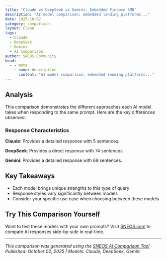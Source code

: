 ```yaml
---
title: "Claude vs DeepSeek vs Gemini: Embedded Finance SMB"
description: "AI model comparison: embedded lending platforms..."
date: 2025-10-02
category: comparison
layout: Clean
tags:
  - Claude
  - DeepSeek
  - Gemini
  - AI Comparison
author: SNEOS Community
head:
  - - meta
    - name: description
      content: "AI model comparison: embedded lending platforms..."
---
```


<ChatComparison
  title="Claude vs DeepSeek vs Gemini: Embedded Finance SMB"
  prompt="embedded lending platforms"
  :responses='{
    "Claude": "Embedded lending platforms are financial technology solutions that integrate loan and credit services directly into non-financial businesses\u0027 existing products, services, or customer experiences. Here\u0027s an overview:\n\n## What is Embedded Lending?\n\nEmbedded lending allows businesses to offer financing options seamlessly within their platforms without customers needing to visit separate financial institutions. The lending functionality becomes part of the core user experience.\n\n## Key Players\n\n**Major Embedded Lending Platforms:**\n- **Stripe Capital** - Integrated business loans\n- **Square Capital** - Small business advances\n- **PayPal Working Capital** - Merchant cash advances\n- **Shopify Capital** - E-commerce merchant financing\n- **Affirm** - Buy-now-pay-later integration\n- **Klarna** - Point-of-sale financing\n- **Sezzle** - Installment payment solutions\n- **Lending Club** - API-driven lending solutions\n\n## Common Use Cases\n\n**E-commerce \u0026 Retail:**\n- Point-of-sale financing\n- Buy-now-pay-later options\n- Inventory financing for merchants\n\n**B2B Platforms:**\n- Working capital loans\n- Invoice financing\n- Equipment financing\n- Supply chain financing\n\n**Marketplaces:**\n- Seller financing\n- Buyer credit options\n- Cash flow solutions\n\n## Benefits\n\n**For Businesses:**\n- Additional revenue streams\n- Improved customer retention\n- Higher conversion rates\n- Better customer experience\n- No need to build lending infrastructure\n\n**For Customers:**\n- Seamless application process\n- Faster approval decisions\n- Context-aware lending options\n- Integrated payment experiences\n\n## Technology Components\n\n- **APIs** for loan origination\n- **Risk assessment** algorithms\n- **Compliance** management tools\n- **Payment processing** integration\n- **Data analytics** capabilities\n- **Regulatory** reporting features\n\nWould you like me to elaborate on any specific aspect of embedded lending platforms?",
    "DeepSeek": "Of course. Let\u0027s break down **embedded lending platforms** in detail.\n\n### What is an Embedded Lending Platform?\n\nAt its core, an **embedded lending platform** is a technology solution that integrates lending services directly into the user experience of a non-financial company\u0027s website, app, or platform.\n\nInstead of a customer needing to go to a bank\u0027s website to apply for a loan, the loan is offered to them exactly when and where they need it.\n\n**The Simple Analogy:**\nThink of it like the \u0022Buy Now, Pay Later\u0022 (BNPL) option at an online checkout. You don\u0027t leave the store to get financing; the financing is offered *within* the store\u0027s checkout process. Embedded lending platforms power this and many other types of loans.\n\n---\n\n### How It Works: The Key Players\n\nAn embedded lending ecosystem typically involves three parties:\n\n1.  **The Platform/Retailer (The \u0022Host\u0022):** This is the non-financial business where the customer is already transacting (e.g., an e-commerce store, a SaaS company, a car dealership, a healthcare provider).\n2.  **The Lender (The \u0022Capital Source\u0022):** This is the financial institution that actually provides the capital for the loans (e.g., a bank, a credit union, or a fintech lender).\n3.  **The Embedded Lending Provider (The \u0022Enabler\u0022 or \u0022Middleware\u0022):** This is the technology company that builds the platform. They connect the Host and the Lender via APIs, handle the underwriting, manage the compliance, and provide the seamless user interface. Companies like **Affirm**, **Klarna**, **Stripe Capital**, and **Amount** are examples of enablers.\n\n### The Technology Stack \u0026 Process\n\n1.  **API Integration:** The enabler provides APIs (Application Programming Interfaces) that the host platform integrates into its website or app. This is what makes the lending option appear natively.\n2.  **Seamless User Experience:**\n    *   A customer is at the point of purchase or need (e.g., checking out with a $2,000 laptop, viewing an invoice for a $10,000 home repair).\n    *   They see an option like \u0022Pay in 4 installments,\u0022 \u0022Finance this purchase,\u0022 or \u0022Get a loan for this project.\u0022\n3.  **Instant Decisioning:** The user clicks the option and goes through a quick, often soft-credit-check application process. The embedded platform\u0027s algorithms assess risk in real-time using alternative data and traditional credit data.\n4.  **Disbursement \u0026 Servicing:** If approved, the funds are instantly disbursed to the merchant (in a BNPL model) or to the customer (in a direct loan model). The embedded platform then handles the repayment, customer service, and management of the loan through its own or the host\u0027s interface.\n\n---\n\n### Key Benefits\n\n| For Businesses (The Host) | For End Customers |\n| :--- | :--- |\n| **Increased Conversion Rates:** Reduces cart abandonment by solving affordability issues. | **Convenience:** Apply for financing without leaving the platform they\u0027re already on. |\n| **Higher Average Order Value (AOV):** Customers feel comfortable buying more expensive items. | **Accessibility:** Often uses alternative data for underwriting, potentially serving those with thin credit files. |\n| **New Revenue Stream:** Businesses can earn a commission or referral fee from the lender. | **Transparency:** Terms, APR, and payment schedules are usually clear upfront. |\n| **Improved Customer Loyalty:** Offering financial flexibility creates a stickier relationship. | **Speed:** Real-time approval decisions, no waiting for days. |\n\n---\n\n### Types of Embedded Lending\n\nEmbedded lending is not one-size-fits-all. Common models include:\n\n1.  **Point-of-Sale (POS) Financing / BNPL:** The most common form. Offered at checkout for retail purchases. (Examples: Affirm at Walmart, Klarna at H\u0026M).\n2.  **Embedded Business Lending:** Integrated into business software. For example, a Shopify merchant can get a loan directly from their admin panel via Shopify Capital, or a QuickBooks user can get a line of credit based on their accounting data.\n3.  **Invoice Financing:** Embedded into invoicing or accounting platforms, allowing businesses to get advances on outstanding invoices. (Example: Billtrust).\n4.  **Embedded Mortgages \u0026 Real Estate Loans:** Offered directly on a real estate platform\u0027s website when a user finds a home.\n5.  **Embedded Auto Loans:** Offered directly on a car dealership\u0027s or car-buying website\u0027s platform.\n\n---\n\n### Leading Platforms and Enablers\n\n*   **Affirm:** A leader in POS installment loans, known for transparent, no-fee lending.\n*   **Klarna \u0026 Afterpay:** Dominant in the BNPL space, primarily for smaller, short-term installment plans.\n*   **Stripe Capital:** Provides embedded lending for online businesses using the Stripe payments platform, with repayment tied to a percentage of future sales.\n*   **Square Loans (now part of Block):** Offers loans to merchants who use Square\u0027s point-of-sale system.\n*   **Amount:** A white-label technology provider that enables banks and lenders to offer their own embedded lending products to retailers and other partners.\n*   **Apollo:** A platform that helps SaaS companies embed financial products, including lending, for their small business customers.\n\n---\n\n### Challenges and Considerations\n\n*   **Regulatory Scrutiny:** The BNPL sector, in particular, is facing increased regulation around consumer protection, disclosure, and debt accumulation.\n*   **Credit Risk \u0026 Underwriting:** The enabler must have robust risk models to avoid high default rates, especially when lending to non-prime customers.\n*   **Data Security \u0026 Privacy:** Handling sensitive financial data requires bank-level security and clear data usage policies.\n*   **Integration Complexity:** While APIs simplify it, integrating financial products is still more complex than adding a simple payment method.\n*   **Debt Burden for Consumers:** The ease of access can lead to consumers taking on more debt than they can handle.\n\n### The Future of Embedded Lending\n\nEmbedded lending is rapidly expanding beyond retail. The future points towards:\n\n*   **Vertical-Specific Solutions:** Tailored lending for specific industries like healthcare, education, and B2B wholesale.\n*   **\u0022Banking-as-a-Service\u0022 (BaaS):** Embedded lending will be a core component of broader BaaS platforms, where any company can offer a full suite of financial products.\n*   **More Sophisticated Underwriting:** Increased use of AI and machine learning to analyze cash flow data, social signals, and other non-traditional data points for more accurate risk assessment.\n\nIn summary, **embedded lending platforms are dissolving the walls between commerce and finance.** They are turning every customer-facing digital platform into a potential lending desk, making credit more accessible, contextual, and convenient than ever before.",
    "Gemini": "Embedded lending platforms are transforming the way businesses and consumers access financing. Here\u0027s a comprehensive overview:\n\n**What are Embedded Lending Platforms?**\n\nEmbedded lending platforms integrate lending products and services directly into the customer journey of a non-financial company (e.g., an e-commerce platform, a SaaS provider, a point-of-sale (POS) system). Instead of customers leaving the platform to apply for a loan elsewhere, they can access financing seamlessly within the application they\u0027re already using.\n\n**Key Features and Components:**\n\n*   **Integration with Existing Platforms:** The core principle is seamless integration.  APIs and software development kits (SDKs) are used to connect the lending capabilities to the host platform\u0027s user interface.\n*   **Real-time Credit Assessment:** Platforms typically incorporate automated credit scoring and risk assessment tools to quickly evaluate loan applications based on data available from the host platform and external sources.  This often includes alternative data beyond traditional credit scores.\n*   **Automated Loan Origination:**  Streamlined processes for application submission, documentation, verification, and decision-making.\n*   **Customizable Lending Products:**  Platforms often allow for tailored loan products, such as working capital loans, equipment financing, invoice financing, or consumer financing options.\n*   **Loan Servicing and Management:**  Features for managing loan repayments, tracking loan performance, and handling collections.\n*   **Compliance and Security:**  Adherence to relevant regulations (e.g., KYC/AML) and robust security measures to protect sensitive financial data.\n*   **White Labeling:** The ability to customize the lending experience to match the host platform\u0027s branding.\n\n**Benefits:**\n\n*   **For the Host Platform (e.g., E-commerce, SaaS, POS):**\n    *   **Increased Customer Loyalty:** Offering embedded financing can enhance customer loyalty and satisfaction.\n    *   **Increased Sales \u0026 Revenue:** Enables customers to make larger purchases or invest in business growth, leading to higher sales volumes.\n    *   **Data Insights:** Gain valuable insights into customer financial needs and behaviors.\n    *   **New Revenue Streams:** Platforms can earn fees or commissions on loan originations.\n    *   **Competitive Advantage:** Differentiates the platform from competitors.\n    *   **Improved Customer Acquisition:** Can attract new customers seeking convenient financing options.\n*   **For the Customer (Borrower):**\n    *   **Convenience and Speed:**  Faster and more convenient access to financing within the platform they already use.\n    *   **Personalized Offers:**  Potentially more tailored loan offers based on platform data.\n    *   **Improved Approval Rates:**  Alternative data sources can lead to higher approval rates for businesses with limited traditional credit history.\n    *   **Reduced Friction:** Simplifies the loan application process.\n*   **For the Lending Provider:**\n    *   **Access to New Customer Base:** Reach customers they might not otherwise be able to reach.\n    *   **Reduced Acquisition Costs:** Lower customer acquisition costs through the host platform\u0027s existing user base.\n    *   **Improved Risk Assessment:**  Access to platform data to improve risk assessment and reduce defaults.\n    *   **Scalability:**  Expand lending operations efficiently through the embedded platform.\n\n**Types of Embedded Lending:**\n\n*   **B2B Embedded Lending:**\n    *   **Working Capital Loans:**  Offered to businesses on e-commerce platforms or SaaS providers to manage cash flow.\n    *   **Invoice Financing:**  Allows businesses to get paid faster on outstanding invoices.\n    *   **Equipment Financing:**  Helps businesses purchase necessary equipment.\n    *   **Supply Chain Financing:**  Provides financing to suppliers within a supply chain.\n*   **B2C Embedded Lending:**\n    *   **Buy Now, Pay Later (BNPL):**  Allows consumers to make purchases and pay them off in installments.\n    *   **Point-of-Sale (POS) Financing:**  Offered at the point of sale in retail stores or online.\n    *   **Personal Loans:**  Integrated into personal finance apps or other consumer-facing platforms.\n    *   **Auto Loans:** Embedded in car dealerships or online marketplaces for car sales.\n\n**Examples of Embedded Lending Platforms and Companies:**\n\n*   **Shopify Capital:** Offers working capital loans to Shopify merchants.\n*   **Square Capital:** Provides loans to businesses that use Square\u0027s payment processing services.\n*   **Affirm, Klarna, Afterpay:**  Leading BNPL providers that integrate with e-commerce platforms.\n*   **Parafin:**  Provides infrastructure for vertical SaaS platforms to offer embedded lending.\n*   **Liberis:** Offers revenue-based financing solutions for small businesses, often embedded into payment processors.\n*   **Genesis Global:**  Offers a low-code platform that can be used to build embedded lending solutions.\n\n**Challenges and Considerations:**\n\n*   **Regulatory Compliance:**  Navigating complex lending regulations, including consumer protection laws (e.g., Truth in Lending Act) and data privacy regulations (e.g., GDPR, CCPA).\n*   **Risk Management:**  Accurately assessing and managing credit risk, especially when relying on alternative data sources.\n*   **Data Security:**  Protecting sensitive financial data from breaches and cyberattacks.\n*   **Integration Complexity:**  Ensuring seamless integration between the lending platform and the host platform.\n*   **Scalability:**  Scaling the lending operations efficiently as the platform grows.\n*   **Partnership Management:**  Effectively managing relationships between the host platform, the lending provider, and any third-party service providers.\n*   **\u0022Banking as a Service (BaaS)\u0022 Implications:** Many embedded lending solutions leverage BaaS providers to handle compliance and regulatory aspects.  Understanding the role and responsibilities of the BaaS provider is crucial.\n\n**Future Trends:**\n\n*   **Increased Adoption:**  Embedded lending is expected to continue to grow rapidly as more businesses and consumers embrace the convenience and benefits it offers.\n*   **AI and Machine Learning:**  More sophisticated use of AI and machine learning for credit scoring, fraud detection, and personalized loan offers.\n*   **Expansion into New Industries:**  Embedded lending will expand into new industries beyond e-commerce and retail.  Examples include healthcare, education, and real estate.\n*   **Decentralized Finance (DeFi) Integration:**  Potential for integration with DeFi platforms to offer alternative lending options.\n*   **Personalized Experiences:** Greater focus on providing personalized lending experiences based on individual customer needs and preferences.\n*   **Focus on Financial Wellness:** Integrating financial literacy tools and resources into embedded lending platforms to promote responsible borrowing.\n\n**In Conclusion:**\n\nEmbedded lending platforms are revolutionizing the lending landscape by making financing more accessible, convenient, and personalized. They offer significant benefits for host platforms, borrowers, and lending providers alike. As the technology continues to evolve, embedded lending is poised to play an increasingly important role in the future of finance.\n"
  }'
  published-date="11:28"
/>

## Analysis

This comparison demonstrates the different approaches each AI model takes when responding to the same prompt. Here are the key differences observed:

### Response Characteristics

**Claude**: Provides a detailed response with 5 sentences. 

**DeepSeek**: Provides a direct response with 74 sentences. 

**Gemini**: Provides a detailed response with 69 sentences. 

## Key Takeaways

- Each model brings unique strengths to this type of query
- Response styles vary significantly between models
- Consider your specific use case when choosing between these models

## Try This Comparison Yourself

Want to test these models with your own prompts? Visit [SNEOS.com](https://sneos.com) to compare AI responses side-by-side in real-time.

---

*This comparison was generated using the [SNEOS AI Comparison Tool](https://sneos.com)*
*Published: October 02, 2025 | Models: Claude, DeepSeek, Gemini*
